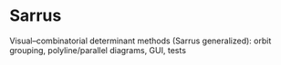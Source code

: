 # Sarrus
Visual–combinatorial determinant methods (Sarrus generalized): orbit grouping, polyline/parallel diagrams, GUI, tests
